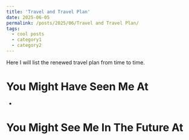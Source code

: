 ```yaml
---
title: 'Travel and Travel Plan'
date: 2025-06-05
permalink: /posts/2025/06/Travel and Travel Plan/
tags:
  - cool posts
  - category1
  - category2
---
```


Here I will list the renewed travel plan from time to time. 

You Might Have Seen Me At
======
*


You Might See Me In The Future At
======

